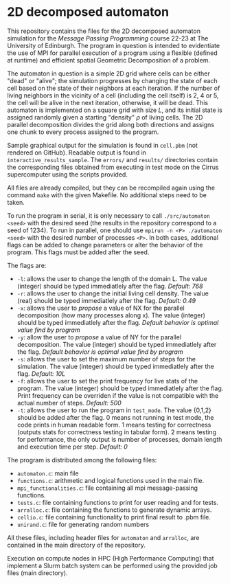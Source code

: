 # 2D decomposed automaton

This repository contains the files for the 2D decomposed automaton simulation for the *Message Passing Programming* course 22-23 at The University of Edinburgh. The program in question is intended to evidentiate the use of MPI for parallel execution of a program using a flexible (defined at runtime) and efficient spatial Geometric Decomposition of a problem.

The automaton in question is a simple 2D grid where cells can be either "dead" or "alive"; the simulation progresses by changing the state of each cell based on the state of their neighbors at each iteration. If the number of living neighbors in the vicinity of a cell (including the cell itself) is 2, 4 or 5, the cell will be alive in the next iteration, otherwise, it will be dead. This automaton is implemented on a square grid with size $L$, and its initial state is assigned randomly given a starting "density" $\rho$ of living cells. The 2D parallel decomposition divides the grid along both directions and assigns one chunk to every process assigned to the program.

Sample graphical output for the simulation is found in `cell.pbm` (not rendered on GitHub). Readable output is found in `interactive_results_sample`. The `errors/` and `results/` directories contain the corresponding files obtained from executing in test mode on the Cirrus supercomputer using the scripts provided. 

All files are already compiled, but they can be recompiled again using the command `make` with the given Makefile. No additional steps need to be taken.

To run the program in serial, it is only necessary to call `./src/automaton <seed>` with the desired seed (the results in the repository correspond to a seed of 1234). To run in parallel, one should use `mpirun -n <P> ./automaton <seed>` with the desired number of processes `<P>`. In both cases, additional flags can be added to change parameters or alter the behavior of the program. This flags must be added after the seed.

The flags are:

- `-l`: allows the user to change the length of the domain L. The value (integer) should be typed immediatlely after the flag. *Default: 768*
- `-r`: allows the user to change the initial living cell density. The value (real) should be typed immediatlely after the flag. *Default: 0.49*
- `-x`: allows the user to *propose* a value of NX for the parallel decomposition (how many processes along x). The value (integer) should be typed immediatlely after the flag. *Default behavior is optimal value find by program*
- `-y`: allow the user to *propose* a value of NY for the parallel decomposition. The value (integer) should be typed immediatlely after the flag. *Default behavior is optimal value find by program*
- `-s`: allows the user to set the maximum number of steps for the simulation. The value (integer) should be typed immediatlely after the flag. *Default: 10L*
- `-f`: allows the user to set the print frequency for live stats of the program. The value (integer) should be typed immediatlely after the flag. Print frequency can be overriden if the value is not compatible with the actual number of steps. *Default: 500*
- `-t`: allows the user to run the program in `test_mode`. The value {0,1,2} should be added after the flag. 0 means not running in test mode, the code prints in human readable form. 1 means testing for correctness (outputs stats for correctness testing in tabular form). 2 means testing for performance, the only output is number of processes, domain length and execution time per step. *Default: 0*

The program is distributed among the following files:

- `automaton.c`: main file
- `functions.c`: arithmetic and logical functions used in the main file.
- `mpi_functionalities.c`: file containing all mpi message-passing functions.
- `tests.c`: file containing functions to print for user reading and for tests.
- `arralloc.c`: file containing the functions to generate dynamic arrays.
- `cellio.c`: file containing functionality to print final result to .pbm file.
- `unirand.c`: file for generating random numbers

All these files, including header files for `automaton` and `arralloc`, are contained in the main directory of the repository.

Execution on compute nodes in HPC (High Performance Computing) that implement a Slurm batch system can be performed using the provided job files (main directory).
